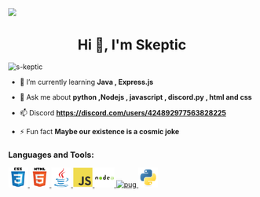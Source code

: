                       
<img src = "https://cdn.discordapp.com/attachments/995042522776748114/1010296026801897533/FINALNOCAP.png">
<h1 align="center">Hi 👋, I'm Skeptic</h1>           
                                                                                                   
<p align="left"> <img src="https://komarev.com/ghpvc/?username=s-keptic&label=Profile%20views&color=0e75b6&style=flat" alt="s-keptic" /> </p>
                   
- 🔭 I’m currently learning **Java , Express.js**
   
- 💬 Ask me about **python ,Nodejs , javascript , discord.py , html and css**

- 📫 Discord **https://discord.com/users/424892977563828225**
    
- ⚡ Fun fact **Maybe our existence is a cosmic joke**   
    

<p align="left">         
</p>    
            
<h3 align="left">Languages and Tools:</h3>
<p align="left"> <a href="https://www.w3schools.com/css/" target="_blank" rel="noreferrer"> <img src="https://raw.githubusercontent.com/devicons/devicon/master/icons/css3/css3-original-wordmark.svg" alt="css3" width="40" height="40"/> </a> <a href="https://www.w3.org/html/" target="_blank" rel="noreferrer"> <img src="https://raw.githubusercontent.com/devicons/devicon/master/icons/html5/html5-original-wordmark.svg" alt="html5" width="40" height="40"/> </a> <a href="https://www.java.com" target="_blank" rel="noreferrer"> <img src="https://raw.githubusercontent.com/devicons/devicon/master/icons/java/java-original.svg" alt="java" width="40" height="40"/> </a> <a href="https://developer.mozilla.org/en-US/docs/Web/JavaScript" target="_blank" rel="noreferrer"> <img src="https://raw.githubusercontent.com/devicons/devicon/master/icons/javascript/javascript-original.svg" alt="javascript" width="40" height="40"/> </a> <a href="https://nodejs.org" target="_blank" rel="noreferrer"> <img src="https://raw.githubusercontent.com/devicons/devicon/master/icons/nodejs/nodejs-original-wordmark.svg" alt="nodejs" width="40" height="40"/> </a> <a href="https://pugjs.org" target="_blank" rel="noreferrer"> <img src="https://cdn.worldvectorlogo.com/logos/pug.svg" alt="pug" width="40" height="40"/> </a> <a href="https://www.python.org" target="_blank" rel="noreferrer"> <img src="https://raw.githubusercontent.com/devicons/devicon/master/icons/python/python-original.svg" alt="python" width="40" height="40"/> </a> </p>

    
                                                                                                                                                                                                                                         
       
